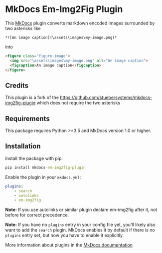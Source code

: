 # MkDocs Em-Img2Fig Plugin

This [MkDocs](https://www.mkdocs.org) plugin converts markdown encoded images surrounded by two asterisks like

```
*![An image caption](\assets\images\my-image.png)*
```

into 

```html
<figure class="figure-image">
  <img src="\assets\images\my-image.png" alt="An image caption">
  <figcaption>An image caption</figcaption>
</figure>
```

## Credits
This plugin is a fork of the https://github.com/stuebersystems/mkdocs-img2fig-plugin which does not require the two asterisks

## Requirements

This package requires Python >=3.5 and MkDocs version 1.0 or higher.  

## Installation

Install the package with pip:

```cmd
pip install mkdocs-em-img2fig-plugin
```

Enable the plugin in your `mkdocs.yml`:

```yaml
plugins:
    - search
    - autolinks
    - em-img2fig
```
**Note:** If you use autolinks or similar plugin declare em-img2fig after it, not before for correct precedence.

**Note:** If you have no `plugins` entry in your config file yet, you'll likely also want to add the `search` plugin. MkDocs enables it by default if there is no `plugins` entry set, but now you have to enable it explicitly.

More information about plugins in the [MkDocs documentation](https://www.mkdocs.org/user-guide/plugins/)
